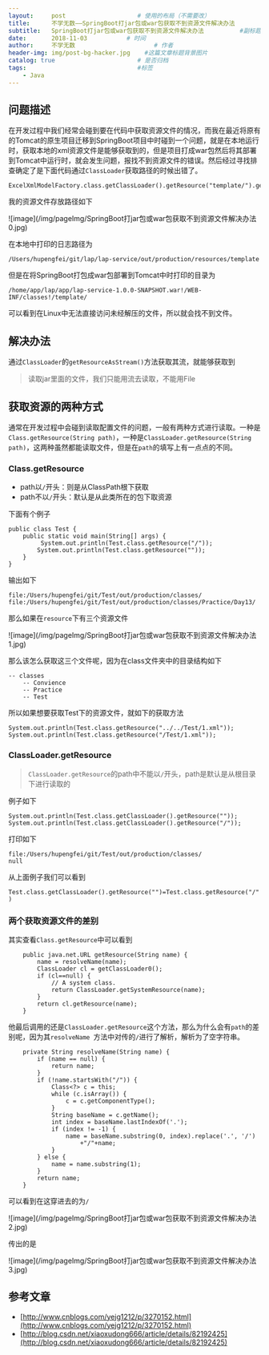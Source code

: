 ```yaml
---
layout:     post                    # 使用的布局（不需要改）
title:      不学无数——SpringBoot打jar包或war包获取不到资源文件解决办法        # 标题
subtitle:   SpringBoot打jar包或war包获取不到资源文件解决办法          #副标题
date:       2018-11-03           # 时间
author:     不学无数                      # 作者
header-img: img/post-bg-hacker.jpg    #这篇文章标题背景图片
catalog: true                       # 是否归档
tags:                               #标签
    - Java
---
```


## 问题描述

在开发过程中我们经常会碰到要在代码中获取资源文件的情况，而我在最近将原有的Tomcat的原生项目迁移到SpringBoot项目中时碰到一个问题，就是在本地运行时，获取本地的xml资源文件是能够获取到的，但是项目打成war包然后将其部署到Tomcat中运行时，就会发生问题，报找不到资源文件的错误。然后经过寻找排查确定了是下面代码通过`ClassLoader`获取路径的时候出错了。

```
ExcelXmlModelFactory.class.getClassLoader().getResource("template/").getPath()

```
我的资源文件存放路径如下

![image](/img/pageImg/SpringBoot打jar包或war包获取不到资源文件解决办法 0.jpg)

在本地中打印的日志路径为

```
/Users/hupengfei/git/lap/lap-service/out/production/resources/template

```

但是在将SpringBoot打包成war包部署到Tomcat中时打印的目录为

```
/home/app/lap/app/lap-service-1.0.0-SNAPSHOT.war!/WEB-INF/classes!/template/

```
可以看到在Linux中无法直接访问未经解压的文件，所以就会找不到文件。

## 解决办法

通过`ClassLoader`的`getResourceAsStream()`方法获取其流，就能够获取到

> 读取jar里面的文件，我们只能用流去读取，不能用File

## 获取资源的两种方式

通常在开发过程中会碰到读取配置文件的问题，一般有两种方式进行读取。一种是`Class.getResource(String path)`，一种是`ClassLoader.getResource(String path)`，这两种虽然都能读取文件，但是在`path`的填写上有一点点的不同。

### Class.getResource

* path以`/`开头：则是从ClassPath根下获取
* path不以`/`开头：默认是从此类所在的包下取资源

下面有个例子

```
public class Test {
    public static void main(String[] args) {
    	 System.out.println(Test.class.getResource("/"));
        System.out.println(Test.class.getResource(""));
    }
}

```

输出如下

```
file:/Users/hupengfei/git/Test/out/production/classes/
file:/Users/hupengfei/git/Test/out/production/classes/Practice/Day13/
```

那么如果在`resource`下有三个资源文件

![image](/img/pageImg/SpringBoot打jar包或war包获取不到资源文件解决办法 1.jpg)

那么该怎么获取这三个文件呢，因为在class文件夹中的目录结构如下

```
-- classes
	-- Convience
	-- Practice
	-- Test
```
所以如果想要获取Test下的资源文件，就如下的获取方法

```
System.out.println(Test.class.getResource("../../Test/1.xml"));
System.out.println(Test.class.getResource("/Test/1.xml"));
```

### ClassLoader.getResource

> `ClassLoader.getResource`的path中不能以`/`开头，path是默认是从根目录下进行读取的

例子如下

```
System.out.println(Test.class.getClassLoader().getResource(""));
System.out.println(Test.class.getClassLoader().getResource("/"));
```
打印如下

```
file:/Users/hupengfei/git/Test/out/production/classes/
null
```
从上面例子我们可以看到

`Test.class.getClassLoader().getResource("")=Test.class.getResource("/")`

### 两个获取资源文件的差别

其实查看`Class.getResource`中可以看到

```
	public java.net.URL getResource(String name) {
        name = resolveName(name);
        ClassLoader cl = getClassLoader0();
        if (cl==null) {
            // A system class.
            return ClassLoader.getSystemResource(name);
        }
        return cl.getResource(name);
    }

```

他最后调用的还是`ClassLoader.getResource`这个方法，那么为什么会有`path`的差别呢，因为其`resolveName `方法中对传的`/`进行了解析，解析为了空字符串。

```
    private String resolveName(String name) {
        if (name == null) {
            return name;
        }
        if (!name.startsWith("/")) {
            Class<?> c = this;
            while (c.isArray()) {
                c = c.getComponentType();
            }
            String baseName = c.getName();
            int index = baseName.lastIndexOf('.');
            if (index != -1) {
                name = baseName.substring(0, index).replace('.', '/')
                    +"/"+name;
            }
        } else {
            name = name.substring(1);
        }
        return name;
    }

```
可以看到在这穿进去的为`/`

![image](/img/pageImg/SpringBoot打jar包或war包获取不到资源文件解决办法 2.jpg)

传出的是

![image](/img/pageImg/SpringBoot打jar包或war包获取不到资源文件解决办法 3.jpg)


## 参考文章

* [http://www.cnblogs.com/yejg1212/p/3270152.html](http://www.cnblogs.com/yejg1212/p/3270152.html)
* [http://blog.csdn.net/xiaoxudong666/article/details/82192425](http://blog.csdn.net/xiaoxudong666/article/details/82192425)







